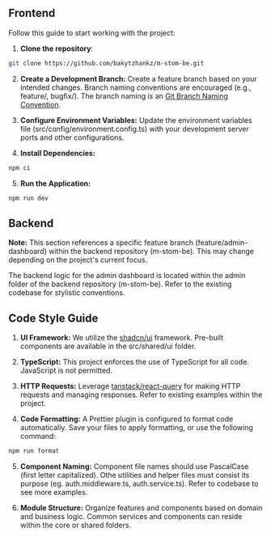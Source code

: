 ## Frontend

Follow this guide to start working with the project:

1. **Clone the repository**:

```bash
git clone https://github.com/bakytzhankz/m-stom-be.git
```

2. **Create a Development Branch:** Create a feature branch based on your intended changes. Branch naming conventions are encouraged (e.g., feature/<feature-name>, bugfix/<bug-title>). The branch naming is an [Git Branch Naming Convention](https://dev.to/couchcamote/git-branching-name-convention-cch).

3. **Configure Environment Variables:** Update the environment variables file (src/config/environment.config.ts) with your development server ports and other configurations.

4. **Install Dependencies:**

```bash
npm ci
```

5. **Run the Application:**

```bash
npm run dev
```

## Backend

**Note:** This section references a specific feature branch (feature/admin-dashboard) within the backend repository (m-stom-be). This may change depending on the project's current focus.

The backend logic for the admin dashboard is located within the admin folder of the backend repository (m-stom-be). Refer to the existing codebase for stylistic conventions.

## Code Style Guide

1. **UI Framework:** We utilize the [shadcn/ui](https://ui.shadcn.com/) framework. Pre-built components are available in the src/shared/ui folder.

2. **TypeScript:** This project enforces the use of TypeScript for all code. JavaScript is not permitted.

3. **HTTP Requests:** Leverage [tanstack/react-query](https://tanstack.com/query/latest/docs/) for making HTTP requests and managing responses. Refer to existing examples within the project.

4. **Code Formatting:** A Prettier plugin is configured to format code automatically. Save your files to apply formatting, or use the following command:

```bash
npm run format
```

5. **Component Naming:** Component file names should use PascalCase (first letter capitalized). Othe utilities and helper files must consist its purpose (eg. auth.middleware.ts, auth.service.ts). Refer to codebase to see more examples.

6. **Module Structure:** Organize features and components based on domain and business logic. Common services and components can reside within the core or shared folders.
